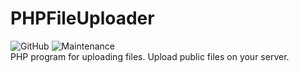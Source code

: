# PHPFileUploader
![GitHub](https://img.shields.io/github/license/jakobhostnik/PHPFileUploader.svg)
![Maintenance](https://img.shields.io/maintenance/yes/2017.svg)  
PHP program for uploading files. Upload public files on your server. 
